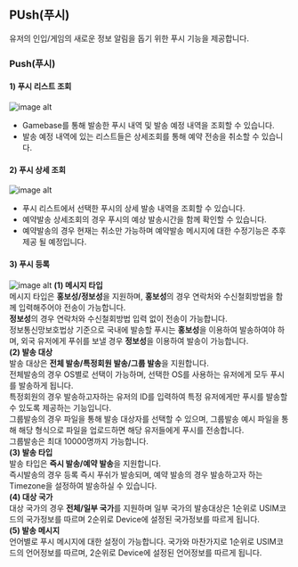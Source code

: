 ## PUsh(푸시)
유저의 인입/게임의 새로운 정보 알림을 돕기 위한 푸시 기능을 제공합니다.
### Push(푸시)
#### 1) 푸시 리스트 조회
![image alt](image/Operators_Guide/Console_Push1_1.1.png)
- Gamebase를 통해 발송한 푸시 내역 및 발송 예정 내역을 조회할 수 있습니다.<br />
- 발송 예정 내역에 있는 리스트들은 상세조회를 통해 예약 전송을 취소할 수 있습니다.<br />

#### 2) 푸시 상세 조회
![image alt](image/Operators_Guide/Console_Push2_1.1.png)
- 푸시 리스트에서 선택한 푸시의 상세 발송 내역을 조회할 수 있습니다.<br />
- 예약발송 상세조회의 경우 푸시의 예상 발송시간을 함께 확인할 수 있습니다.<br />
- 예약발송의 경우 현재는 취소만 가능하며 예약발송 메시지에 대한 수정기능은 추후 제공 될 예정입니다.<br />

#### 3) 푸시 등록
![image alt](image/Operators_Guide/Console_Push3_1.1.png)
**(1) 메시지 타입**<br />
  메시지 타입은 **홍보성/정보성**을 지원하며, **홍보성**의 경우 연락처와 수신철회방법을 함께 입력해주어야 전송이 가능합니다.<br />
  **정보성**의 경우 연락처와 수신철회방법 입력 없이 전송이 가능합니다.<br />
  정보통신망보호법상 기준으로 국내에 발송할 푸시는 **홍보성**을 이용하여 발송하여야 하며, 외국 유저에게 푸쉬를 보낼 경우 **정보성**을 이용하여 발송이 가능합니다.<br />
**(2) 발송 대상**<br />
  발송 대상은 **전체 발송/특정회원 발송/그룹 발송**을 지원합니다.<br />
  전체발송의 경우 OS별로 선택이 가능하며, 선택한 OS를 사용하는 유저에게 모두 푸시를 발송하게 됩니다.<br />
  특정회원의 경우 발송하고자하는 유저의 ID를 입력하여 특정 유저에게만 푸시를 발송할 수 있도록 제공하는 기능입니다.<br />
  그룹발송의 경우 파일을 통해 발송 대상자를 선택할 수 있으며, 그룹발송 예시 파일을 통해 해당 형식으로 파일을 업로드하면 해당 유저들에게 푸시를 전송합니다. <br />
  그룹발송은 최대 10000명까지 가능합니다.<br />
**(3) 발송 타입**<br />
  발송 타입은 **즉시 발송/예약 발송**을 지원합니다.<br />
  즉시발송의 경우 등록 즉시 푸쉬가 발송되며, 예약 발송의 경우 발송하고자 하는 Timezone을 설정하여 발송하실 수 있습니다.<br />
**(4) 대상 국가**<br />
  대상 국가의 경우 **전체/일부 국가**를 지원하며 일부 국가의 발송대상은 1순위로 USIM코드의 국가정보를 따르며 2순위로 Device에 설정된 국가정보를 따르게 됩니다.<br />
**(5) 발송 메시지**<br />
  언어별로 푸시 메시지에 대한 설정이 가능합니다. 국가와 마찬가지로 1순위로 USIM코드의 언어정보를 따르며, 2순위로 Device에 설정된 언어정보를 따르게 됩니다.<br />